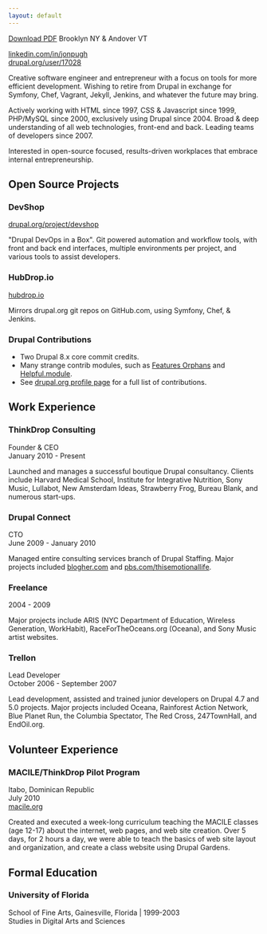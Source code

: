 ```yaml
---
layout: default
---
```

<a class='download' href='/jonpugh.cv.pdf'>Download PDF</a>
Brooklyn NY & Andover VT

[linkedin.com/in/jonpugh](http://linkedin.com/in/jonpugh) <br/>
[drupal.org/user/17028](http://drupal.org/user/17028)

Creative software engineer and entrepreneur with a focus on tools for more efficient development.  Wishing to retire from Drupal in exchange for Symfony, Chef, Vagrant, Jekyll, Jenkins, and whatever the future may bring.

Actively working with HTML since 1997, CSS & Javascript since 1999, PHP/MySQL since 2000, exclusively using Drupal since 2004.  Broad & deep understanding of all web technologies, front-end and back.  Leading teams of developers since 2007.

Interested in open-source focused, results-driven workplaces that embrace internal entrepreneurship.

Open Source Projects
--------------------

### DevShop

[drupal.org/project/devshop](http://drupal.org/project/devshop)

"Drupal DevOps in a Box".  Git powered automation and workflow tools, with front and back end interfaces, multiple environments per project, and various tools to assist developers.

### HubDrop.io

[hubdrop.io](http://hubdrop.io)

Mirrors drupal.org git repos on GitHub.com, using Symfony, Chef, & Jenkins.

### Drupal Contributions

- Two Drupal 8.x core commit credits.
- Many strange contrib modules, such as [Features Orphans](https://drupal.org/user/17028) and [Helpful.module](https://drupal.org/project/helpful).
- See [drupal.org profile page](https://drupal.org/user/17028) for a full list of contributions.


Work Experience
---------------

### ThinkDrop Consulting
Founder & CEO <br />
January 2010 - Present

Launched and manages a successful boutique Drupal consultancy.  Clients include Harvard Medical School,
Institute for Integrative Nutrition, Sony Music, Lullabot, New Amsterdam Ideas, Strawberry Frog, Bureau Blank, and numerous start-ups.

### Drupal Connect
CTO <br />
June 2009 - January 2010

Managed entire consulting services branch of Drupal Staffing.   Major projects included [blogher.com](http://blogher.com) and [pbs.com/thisemotionallife](http://pbs.com/thisemotionallife).

### Freelance
2004 - 2009

Major projects include ARIS (NYC Department of Education, Wireless Generation, WorkHabit), RaceForTheOceans.org (Oceana), and Sony Music artist websites.

### Trellon
Lead Developer <br/>
October 2006 - September 2007

Lead development, assisted and trained junior developers on Drupal 4.7 and 5.0 projects.  Major projects included Oceana, Rainforest Action Network, Blue Planet Run, the Columbia Spectator, The Red Cross, 247TownHall, and EndOil.org.

Volunteer Experience
--------------------

### MACILE/ThinkDrop Pilot Program
Itabo, Dominican Republic <br />
July 2010 <br />
[macile.org](http://macile.org)

Created and executed a week-long curriculum teaching the MACILE classes (age 12-17) about the internet, web pages, and web site creation.  Over 5 days, for 2 hours a day, we were able to teach the basics of web site layout and organization, and create a class website using Drupal Gardens.


Formal Education
----------------

### University of Florida
School of Fine Arts, Gainesville, Florida | 1999-2003 <br />
Studies in Digital Arts and Sciences


